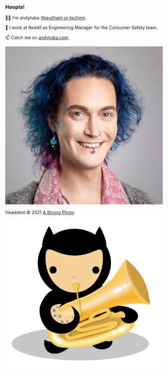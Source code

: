 ### Hoopla!

👋🏼 I'm andytuba ([they/them or he/him](https://pronoun.is/they?or=he)). 

🔭 I work at Reddit as Engineering Manager for the Consumer Safety team.

📫 Catch me on [andytuba.com](https://andytuba.com).

![Portrait headshot](headshot-astrongphoto2021-small.jpg)

Headshot © 2021 [A Strong Photo](https://astrongphoto.com)

![The "octubacat" avatar I've used for a while](octubacat.png)


<!--
**andytuba/andytuba** is a ✨ _special_ ✨ repository because its `README.md` (this file) appears on your GitHub profile.

Here are some ideas to get you started:

- 🔭 I’m currently working on ...
- 🌱 I’m currently learning ...
- 👯 I’m looking to collaborate on ...
- 🤔 I’m looking for help with ...
- 💬 Ask me about ...
- 📫 How to reach me: ...
- 😄 Pronouns: ...
- ⚡ Fun fact: ...
-->
